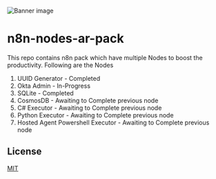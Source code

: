 ![Banner image](https://user-images.githubusercontent.com/10284570/173569848-c624317f-42b1-45a6-ab09-f0ea3c247648.png)

# n8n-nodes-ar-pack

This repo contains n8n pack which have multiple Nodes to boost the productivity. Following are the Nodes

1. UUID Generator - Completed
2. Okta Admin - In-Progress
3. SQLite - Completed
4. CosmosDB - Awaiting to Complete previous node
5. C# Executor - Awaiting to Complete previous node
6. Python Executor - Awaiting to Complete previous node
7. Hosted Agent Powershell Executor - Awaiting to Complete previous node


## License

[MIT](https://github.com/n8n-io/n8n-nodes-starter/blob/master/LICENSE.md)
